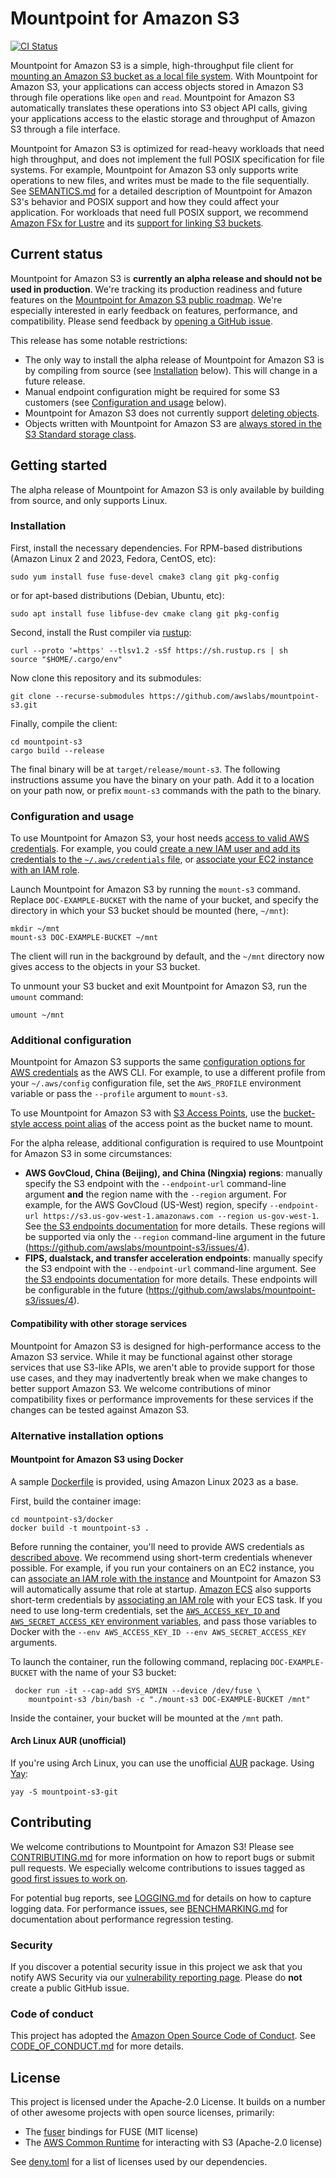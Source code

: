 # Mountpoint for Amazon S3

[![CI Status](https://github.com/awslabs/mountpoint-s3/actions/workflows/integration_main.yml/badge.svg?branch=main)](https://github.com/awslabs/mountpoint-s3/actions/workflows/integration_main.yml)

Mountpoint for Amazon S3 is a simple, high-throughput file client for [mounting an Amazon S3 bucket as a local file system](https://aws.amazon.com/blogs/storage/the-inside-story-on-mountpoint-for-amazon-s3-a-high-performance-open-source-file-client/). With Mountpoint for Amazon S3, your applications can access objects stored in Amazon S3 through file operations like `open` and `read`. Mountpoint for Amazon S3 automatically translates these operations into S3 object API calls, giving your applications access to the elastic storage and throughput of Amazon S3 through a file interface.

Mountpoint for Amazon S3 is optimized for read-heavy workloads that need high throughput, and does not implement the full POSIX specification for file systems. For example, Mountpoint for Amazon S3 only supports write operations to new files, and writes must be made to the file sequentially. See [SEMANTICS.md](doc/SEMANTICS.md) for a detailed description of Mountpoint for Amazon S3's behavior and POSIX support and how they could affect your application. For workloads that need full POSIX support, we recommend [Amazon FSx for Lustre](https://aws.amazon.com/fsx/lustre/) and its [support for linking S3 buckets](https://docs.aws.amazon.com/fsx/latest/LustreGuide/create-dra-linked-data-repo.html).

## Current status

Mountpoint for Amazon S3 is **currently an alpha release and should not be used in production**. We're tracking its production readiness and future features on the [Mountpoint for Amazon S3 public roadmap](https://github.com/orgs/awslabs/projects/84). We're especially interested in early feedback on features, performance, and compatibility. Please send feedback by [opening a GitHub issue](https://github.com/awslabs/mountpoint-s3/issues/new/choose).

This release has some notable restrictions:
* The only way to install the alpha release of Mountpoint for Amazon S3 is by compiling from source (see [Installation](#installation) below). This will change in a future release.
* Manual endpoint configuration might be required for some S3 customers (see [Configuration and usage](#configuration-and-usage) below).
* Mountpoint for Amazon S3 does not currently support [deleting objects](https://github.com/awslabs/mountpoint-s3/issues/78).
* Objects written with Mountpoint for Amazon S3 are [always stored in the S3 Standard storage class](https://github.com/awslabs/mountpoint-s3/issues/34).

## Getting started

The alpha release of Mountpoint for Amazon S3 is only available by building from source, and only supports Linux.

### Installation

First, install the necessary dependencies. For RPM-based distributions (Amazon Linux 2 and 2023, Fedora, CentOS, etc):

    sudo yum install fuse fuse-devel cmake3 clang git pkg-config

or for apt-based distributions (Debian, Ubuntu, etc):

    sudo apt install fuse libfuse-dev cmake clang git pkg-config

Second, install the Rust compiler via [rustup](https://rustup.rs/):

    curl --proto '=https' --tlsv1.2 -sSf https://sh.rustup.rs | sh
    source "$HOME/.cargo/env"

Now clone this repository and its submodules:

    git clone --recurse-submodules https://github.com/awslabs/mountpoint-s3.git

Finally, compile the client:

    cd mountpoint-s3
    cargo build --release

The final binary will be at `target/release/mount-s3`.
The following instructions assume you have the binary on your path.
Add it to a location on your path now, or prefix `mount-s3` commands with the path to the binary.

### Configuration and usage

To use Mountpoint for Amazon S3, your host needs [access to valid AWS credentials](https://docs.aws.amazon.com/cli/latest/userguide/cli-chap-configure.html). For example, you could [create a new IAM user and add its credentials to the `~/.aws/credentials` file](https://docs.aws.amazon.com/cli/latest/userguide/cli-configure-files.html), or [associate your EC2 instance with an IAM role](https://docs.aws.amazon.com/AWSEC2/latest/UserGuide/iam-roles-for-amazon-ec2.html).

Launch Mountpoint for Amazon S3 by running the `mount-s3` command.
Replace `DOC-EXAMPLE-BUCKET` with the name of your bucket,
and specify the directory in which your S3 bucket should be mounted (here, `~/mnt`):

    mkdir ~/mnt
    mount-s3 DOC-EXAMPLE-BUCKET ~/mnt

The client will run in the background by default, and the `~/mnt` directory now gives access to the objects in your S3 bucket.

To unmount your S3 bucket and exit Mountpoint for Amazon S3, run the `umount` command:

    umount ~/mnt

### Additional configuration

Mountpoint for Amazon S3 supports the same [configuration options for AWS credentials](https://docs.aws.amazon.com/cli/latest/userguide/cli-chap-configure.html) as the AWS CLI. For example, to use a different profile from your `~/.aws/config` configuration file, set the `AWS_PROFILE` environment variable or pass the `--profile` argument to `mount-s3`.

To use Mountpoint for Amazon S3 with [S3 Access Points](https://aws.amazon.com/s3/features/access-points/), use the [bucket-style access point alias](https://docs.aws.amazon.com/AmazonS3/latest/userguide/access-points-alias.html) of the access point as the bucket name to mount.

For the alpha release, additional configuration is required to use Mountpoint for Amazon S3 in some circumstances:

* **AWS GovCloud, China (Beijing), and China (Ningxia) regions**: manually specify the S3 endpoint with the `--endpoint-url` command-line argument **and** the region name with the `--region` argument. For example, for the AWS GovCloud (US-West) region, specify `--endpoint-url https://s3.us-gov-west-1.amazonaws.com --region us-gov-west-1`. See [the S3 endpoints documentation](https://docs.aws.amazon.com/general/latest/gr/s3.html) for more details. These regions will be supported via only the `--region` command-line argument in the future (https://github.com/awslabs/mountpoint-s3/issues/4).
* **FIPS, dualstack, and transfer acceleration endpoints**: manually specify the S3 endpoint with the `--endpoint-url` command-line argument. See [the S3 endpoints documentation](https://docs.aws.amazon.com/general/latest/gr/s3.html) for more details. These endpoints will be configurable in the future (https://github.com/awslabs/mountpoint-s3/issues/4).

#### Compatibility with other storage services

Mountpoint for Amazon S3 is designed for high-performance access to the Amazon S3 service. While it may be functional against other storage services that use S3-like APIs, we aren't able to provide support for those use cases, and they may inadvertently break when we make changes to better support Amazon S3. We welcome contributions of minor compatibility fixes or performance improvements for these services if the changes can be tested against Amazon S3.

### Alternative installation options

#### Mountpoint for Amazon S3 using Docker

A sample [Dockerfile](docker/Dockerfile) is provided, using Amazon Linux 2023 as a base.

First, build the container image:

    cd mountpoint-s3/docker
    docker build -t mountpoint-s3 .

Before running the container, you'll need to provide AWS credentials as [described above](#additional-configuration).
We recommend using short-term credentials whenever possible.
For example, if you run your containers on an EC2 instance,
you can [associate an IAM role with the instance](https://docs.aws.amazon.com/sdkref/latest/guide/access-iam-roles-for-ec2.html)
and Mountpoint for Amazon S3 will automatically assume that role at startup.
[Amazon ECS](https://docs.aws.amazon.com/AmazonECS/latest/developerguide/Welcome.html) also supports short-term credentials
by [associating an IAM role](https://docs.aws.amazon.com/AmazonECS/latest/developerguide/task-iam-roles.html) with your ECS task.
If you need to use long-term credentials, set the [`AWS_ACCESS_KEY_ID` and `AWS_SECRET_ACCESS_KEY` environment variables](https://docs.aws.amazon.com/cli/latest/userguide/cli-configure-envvars.html), and pass those variables to Docker with the `--env AWS_ACCESS_KEY_ID --env AWS_SECRET_ACCESS_KEY` arguments.

To launch the container, run the following command,
replacing `DOC-EXAMPLE-BUCKET` with the name of your S3 bucket:

     docker run -it --cap-add SYS_ADMIN --device /dev/fuse \
        mountpoint-s3 /bin/bash -c "./mount-s3 DOC-EXAMPLE-BUCKET /mnt"

Inside the container, your bucket will be mounted at the `/mnt` path.

#### Arch Linux AUR (unofficial)

If you're using Arch Linux, you can use the unofficial [AUR](https://aur.archlinux.org/packages/mountpoint-s3-git) package. Using [Yay](https://github.com/Jguer/yay):

    yay -S mountpoint-s3-git

## Contributing

We welcome contributions to Mountpoint for Amazon S3! Please see [CONTRIBUTING.md](doc/CONTRIBUTING.md) for more information on how to report bugs or submit pull requests. We especially welcome contributions to issues tagged as [good first issues to work on](https://github.com/awslabs/mountpoint-s3/issues?q=is%3Aissue+is%3Aopen+label%3A%22good+first+issue%22).

For potential bug reports, see [LOGGING.md](doc/LOGGING.md) for details on how to capture logging data.
For performance issues, see [BENCHMARKING.md](doc/BENCHMARKING.md) for documentation about performance regression testing.

### Security

If you discover a potential security issue in this project we ask that you notify AWS Security via our [vulnerability reporting page](http://aws.amazon.com/security/vulnerability-reporting/). Please do **not** create a public GitHub issue.

### Code of conduct

This project has adopted the [Amazon Open Source Code of Conduct](https://aws.github.io/code-of-conduct). See [CODE_OF_CONDUCT.md](doc/CODE_OF_CONDUCT.md) for more details.

## License

This project is licensed under the Apache-2.0 License. It builds on a number of other awesome projects with open source licenses, primarily:
* The [fuser](https://github.com/cberner/fuser) bindings for FUSE (MIT license)
* The [AWS Common Runtime](https://docs.aws.amazon.com/sdkref/latest/guide/common-runtime.html) for interacting with S3 (Apache-2.0 license)

See [deny.toml](deny.toml) for a list of licenses used by our dependencies.
